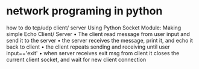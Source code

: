 ﻿
# network programing in python

how to do tcp/udp client/ server
Using Python Socket Module: Making simple Echo Client/ Server
• The client read message from user input and send it to the server
• the server receives the message, print it, and echo it back to client
• the client repeats sending and receiving until user input=='exit'
• when server receives exit msg from client it closes the current
client socket, and wait for new client connection
